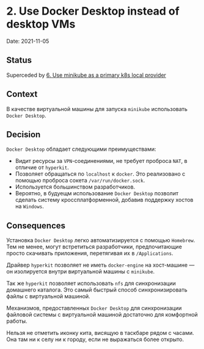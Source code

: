 # 2. Use Docker Desktop instead of desktop VMs

Date: 2021-11-05

## Status

Superceded by [6. Use minikube as a primary k8s local provider](0006-use-minikube-as-a-primary-k8s-local-provider.md)

## Context

В качестве виртуальной машины для запуска `minikube`
использовать `Docker Desktop`.

## Decision

`Docker Desktop` обладает следующими преимуществами:

* Видит ресурсы за `VPN`-соединениями, не требует проброса `NAT`, в отличие
  от `hyperkit`.
* Позволяет обращаться по `localhost` к `docker`. Это реализовано с помощью
  проброса сокета `/var/run/docker.sock`.
* Используется большинством разработчиков.
* Вероятно, в будуещм использование `Docker Desktop` позволит сделать систему
  кроссплатформенной, добавив поддержку хостов на `Windows`.

## Consequences

Установка `Docker Desktop` легко автоматизируется с помощью `Homebrew`. Тем не
менее, могут встретиться разработчики, предпочитающие просто скачивать
приложения, перетягивая их в `/Applications`.

Драйвер `hyperkit` позволяет не иметь `docker-engine` на хост-машине — он
изолируется внутри виртуальной машины с `minikube`.

Так же `hyperkit` позволяет использовать `nfs` для синхронизации домашнего
каталога. Это самый быстрый способ синхронизировать файлы с виртуальной машиной.

Механизмов, предоставленных `Docker Desktop` для синхронизации файловой системы
с виртуальной машиной достаточно для комфортной работы.

Нельзя не отметить иконку кита, висящую в таскбаре рядом с часами. Она там ни к
селу ни к городу, если не выражаться более открыто.
